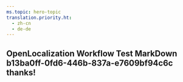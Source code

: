 ```yaml
---
ms.topic: hero-topic
translation.priority.ht: 
  - zh-cn
  - de-de
---
```

## OpenLocalization Workflow Test MarkDown b13ba0ff-0fd6-446b-837a-e7609bf94c6c thanks!
